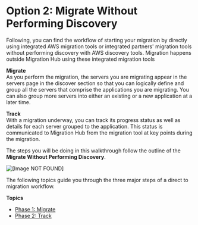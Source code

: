 # Option 2: Migrate Without Performing Discovery<a name="migrate-walkthroughs"></a>

Following, you can find the workflow of starting your migration by directly using integrated AWS migration tools or integrated partners' migration tools without performing discovery with AWS discovery tools\. Migration happens outside Migration Hub using these integrated migration tools

**Migrate**  
As you perform the migration, the servers you are migrating appear in the servers page in the discover section so that you can logically define and group all the servers that comprise the applications you are migrating\. You can also group more servers into either an existing or a new application at a later time\.

**Track**  
With a migration underway, you can track its progress status as well as details for each server grouped to the application\. This status is communicated to Migration Hub from the migration tool at key points during the migration\.

The steps you will be doing in this walkthrough follow the outline of the **Migrate Without Performing Discovery**\.

![\[Image NOT FOUND\]](http://docs.aws.amazon.com/migrationhub/latest/ug/images/workflow2.png)

The following topics guide you through the three major steps of a direct to migration workflow\.

**Topics**
+ [Phase 1: Migrate](migrate-wt-migrate.md)
+ [Phase 2: Track](migrate-wt-track.md)